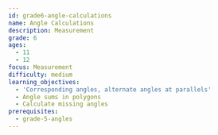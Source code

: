 ```yaml
---
id: grade6-angle-calculations
name: Angle Calculations
description: Measurement
grade: 6
ages:
  - 11
  - 12
focus: Measurement
difficulty: medium
learning_objectives:
  - 'Corresponding angles, alternate angles at parallels'
  - Angle sums in polygons
  - Calculate missing angles
prerequisites:
  - grade-5-angles
---
```


